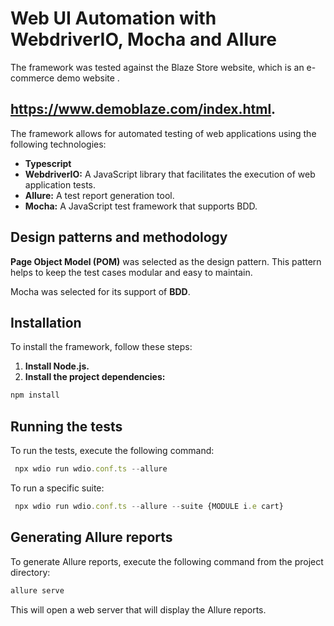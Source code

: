 # Web UI Automation with WebdriverIO, Mocha and Allure

The framework was tested against the Blaze Store website, which is an e-commerce demo website . 
## https://www.demoblaze.com/index.html.

The framework allows for automated testing of web applications using the following technologies:

* **Typescript** 
* **WebdriverIO:** A JavaScript library that facilitates the execution of web application tests.
* **Allure:** A test report generation tool.
* **Mocha:** A JavaScript test framework that supports BDD.

## Design patterns and methodology
**Page Object Model (POM)** was selected as the design pattern. This pattern helps to keep the test cases modular and easy to maintain. 

Mocha was selected for its support of **BDD**.

## Installation

To install the framework, follow these steps:

1. **Install Node.js.**
2. **Install the project dependencies:**

```jsx
npm install
```
## Running the tests

To run the tests, execute the following command:

```jsx
 npx wdio run wdio.conf.ts --allure
```
To run a specific suite:
```jsx
 npx wdio run wdio.conf.ts --allure --suite {MODULE i.e cart}  
```

## Generating Allure reports

To generate Allure reports, execute the following command from the project directory:
```jsx
allure serve
```
This will open a web server that will display the Allure reports.



